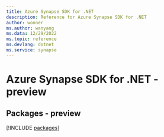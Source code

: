 ```yaml
---
title: Azure Synapse SDK for .NET
description: Reference for Azure Synapse SDK for .NET
author: wonner
ms.author: wanyang
ms.data: 12/29/2022
ms.topic: reference
ms.devlang: dotnet
ms.service: synapse
---
```

# Azure Synapse SDK for .NET - preview
## Packages - preview
[!INCLUDE [packages](synapse-index.md)]
